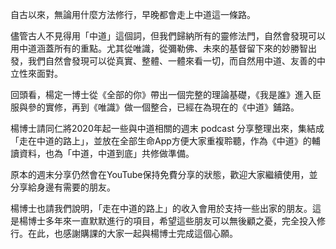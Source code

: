 自古以來，無論用什麼方法修行，早晚都會走上中道這一條路。

儘管古人不見得用「中道」這個詞，但我們歸納所有的靈修法門，自然會發現可以用中道涵蓋所有的重點。尤其從唯識，從彌勒佛、未來的基督留下來的妙勝智出發，我們自然會發現可以從真實、整體、一體來看一切，而自然用中道、友善的中立性來面對。

回頭看，楊定一博士從《全部的你》帶出一個完整的理論基礎，《我是誰》進入臣服與參的實修，再到《唯識》做一個整合，已經在為現在的《中道》鋪路。

楊博士請同仁將2020年起一些與中道相關的週末 podcast 分享整理出來，集結成「走在中道的路上」，並放在全部生命App方便大家重複聆聽，作為《中道》的輔讀資料，也為「中道，中道到底」共修做準備。

原本的週末分享仍然會在YouTube保持免費分享的狀態，歡迎大家繼續使用，並分享給身邊有需要的朋友。

楊博士也請我們說明，「走在中道的路上」的收入會用於支持一些出家的朋友。這是楊博士多年來一直默默進行的項目，希望這些朋友可以無後顧之憂，完全投入修行。在此，也感謝購課的大家一起與楊博士完成這個心願。

